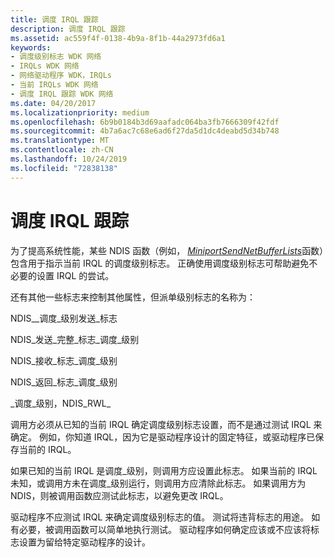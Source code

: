 ```yaml
---
title: 调度 IRQL 跟踪
description: 调度 IRQL 跟踪
ms.assetid: ac559f4f-0138-4b9a-8f1b-44a2973fd6a1
keywords:
- 调度级别标志 WDK 网络
- IRQLs WDK 网络
- 网络驱动程序 WDK，IRQLs
- 当前 IRQLs WDK 网络
- 调度 IRQL 跟踪 WDK 网络
ms.date: 04/20/2017
ms.localizationpriority: medium
ms.openlocfilehash: 6b9b0184b3d69aafadc064ba3fb7666309f42fdf
ms.sourcegitcommit: 4b7a6ac7c68e6ad6f27da5d1dc4deabd5d34b748
ms.translationtype: MT
ms.contentlocale: zh-CN
ms.lasthandoff: 10/24/2019
ms.locfileid: "72838138"
---
```

# <a name="dispatch-irql-tracking"></a>调度 IRQL 跟踪





为了提高系统性能，某些 NDIS 函数（例如， [*MiniportSendNetBufferLists*](https://docs.microsoft.com/windows-hardware/drivers/ddi/ndis/nc-ndis-miniport_send_net_buffer_lists)函数）包含用于指示当前 IRQL 的调度级别标志。 正确使用调度级别标志可帮助避免不必要的设置 IRQL 的尝试。

还有其他一些标志来控制其他属性，但派单级别标志的名称为：

NDIS\_\_调度\_级别发送\_标志

NDIS\_发送\_完整\_标志\_调度\_级别

NDIS\_接收\_标志\_调度\_级别

NDIS\_返回\_标志\_调度\_级别

\_调度\_级别，NDIS\_RWL\_

调用方必须从已知的当前 IRQL 确定调度级别标志设置，而不是通过测试 IRQL 来确定。 例如，你知道 IRQL，因为它是驱动程序设计的固定特征，或驱动程序已保存当前的 IRQL。

如果已知的当前 IRQL 是调度\_级别，则调用方应设置此标志。 如果当前的 IRQL 未知，或调用方未在调度\_级别运行，则调用方应清除此标志。 如果调用方为 NDIS，则被调用函数应测试此标志，以避免更改 IRQL。

驱动程序不应测试 IRQL 来确定调度级别标志的值。 测试将违背标志的用途。 如有必要，被调用函数可以简单地执行测试。 驱动程序如何确定应该或不应该将标志设置为留给特定驱动程序的设计。

 

 





